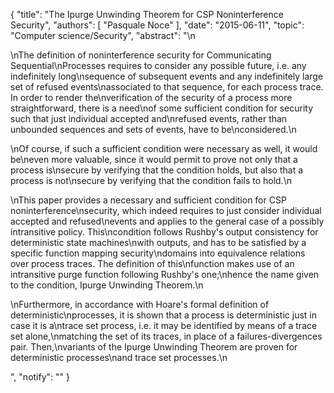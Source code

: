 {
    "title": "The Ipurge Unwinding Theorem for CSP Noninterference Security",
    "authors": [
        "Pasquale Noce"
    ],
    "date": "2015-06-11",
    "topic": "Computer science/Security",
    "abstract": "\n<p>\nThe definition of noninterference security for Communicating Sequential\nProcesses requires to consider any possible future, i.e. any indefinitely long\nsequence of subsequent events and any indefinitely large set of refused events\nassociated to that sequence, for each process trace. In order to render the\nverification of the security of a process more straightforward, there is a need\nof some sufficient condition for security such that just individual accepted and\nrefused events, rather than unbounded sequences and sets of events, have to be\nconsidered.\n</p><p>\nOf course, if such a sufficient condition were necessary as well, it would be\neven more valuable, since it would permit to prove not only that a process is\nsecure by verifying that the condition holds, but also that a process is not\nsecure by verifying that the condition fails to hold.\n</p><p>\nThis paper provides a necessary and sufficient condition for CSP noninterference\nsecurity, which indeed requires to just consider individual accepted and refused\nevents and applies to the general case of a possibly intransitive policy. This\ncondition follows Rushby's output consistency for deterministic state machines\nwith outputs, and has to be satisfied by a specific function mapping security\ndomains into equivalence relations over process traces. The definition of this\nfunction makes use of an intransitive purge function following Rushby's one;\nhence the name given to the condition, Ipurge Unwinding Theorem.\n</p><p>\nFurthermore, in accordance with Hoare's formal definition of deterministic\nprocesses, it is shown that a process is deterministic just in case it is a\ntrace set process, i.e. it may be identified by means of a trace set alone,\nmatching the set of its traces, in place of a failures-divergences pair. Then,\nvariants of the Ipurge Unwinding Theorem are proven for deterministic processes\nand trace set processes.\n</p>",
    "notify": ""
}